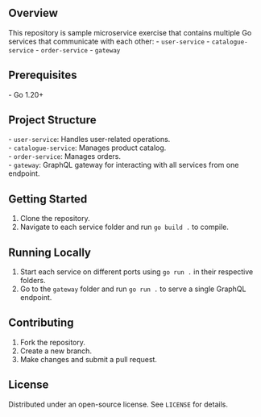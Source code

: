 ## Overview
This repository is sample microservice exercise that contains multiple Go services that communicate with each other:
\- `user-service`
\- `catalogue-service`
\- `order-service`
\- `gateway`

## Prerequisites
\- Go 1.20+  

## Project Structure
\- `user-service`: Handles user-related operations.  
\- `catalogue-service`: Manages product catalog.  
\- `order-service`: Manages orders.  
\- `gateway`: GraphQL gateway for interacting with all services from one endpoint.

## Getting Started
1. Clone the repository.
2. Navigate to each service folder and run `go build .` to compile.

## Running Locally
1. Start each service on different ports using `go run .` in their respective folders.
2. Go to the `gateway` folder and run `go run .` to serve a single GraphQL endpoint.

## Contributing
1. Fork the repository.
2. Create a new branch.
3. Make changes and submit a pull request.

## License
Distributed under an open-source license. See `LICENSE` for details.